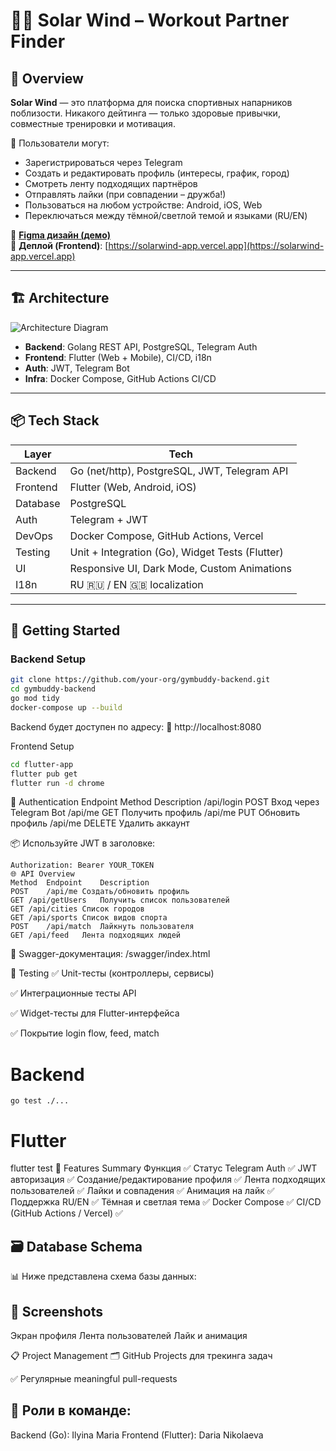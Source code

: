 # 🏋️‍♂️ Solar Wind – Workout Partner Finder

## 📌 Overview

**Solar Wind** — это платформа для поиска спортивных напарников поблизости. Никакого дейтинга — только здоровые привычки, совместные тренировки и мотивация.

🔎 Пользователи могут:
- Зарегистрироваться через Telegram
- Создать и редактировать профиль (интересы, график, город)
- Смотреть ленту подходящих партнёров
- Отправлять лайки (при совпадении – дружба!)
- Пользоваться на любом устройстве: Android, iOS, Web
- Переключаться между тёмной/светлой темой и языками (RU/EN)

🎨 **[Figma дизайн (демо)](https://www.figma.com/design/si98563MfBSXuDtOfV8655/FitFlame?t=LBPNpHfkUVk9VxQt-0)**  
📲 **Деплой (Frontend)**: [https://solarwind-app.vercel.app](https://solarwind-app.vercel.app)

---

## 🏗️ Architecture

![Architecture Diagram](docs/architecture.png) <!-- замените на актуальный путь -->

- **Backend**: Golang REST API, PostgreSQL, Telegram Auth
- **Frontend**: Flutter (Web + Mobile), CI/CD, i18n
- **Auth**: JWT, Telegram Bot
- **Infra**: Docker Compose, GitHub Actions CI/CD

---

## 📦 Tech Stack

| Layer     | Tech                                             |
|-----------|--------------------------------------------------|
| Backend   | Go (net/http), PostgreSQL, JWT, Telegram API     |
| Frontend  | Flutter (Web, Android, iOS)                      |
| Database  | PostgreSQL                                       |
| Auth      | Telegram + JWT                                   |
| DevOps    | Docker Compose, GitHub Actions, Vercel           |
| Testing   | Unit + Integration (Go), Widget Tests (Flutter)  |
| UI        | Responsive UI, Dark Mode, Custom Animations      |
| I18n      | RU 🇷🇺 / EN 🇬🇧 localization                       |

---

## 🚀 Getting Started

### Backend Setup

```bash
git clone https://github.com/your-org/gymbuddy-backend.git
cd gymbuddy-backend
go mod tidy
docker-compose up --build
```

Backend будет доступен по адресу:
📍 http://localhost:8080

Frontend Setup
```bash
cd flutter-app
flutter pub get
flutter run -d chrome
```
🔐 Authentication
Endpoint	Method	Description
/api/login	POST	Вход через Telegram Bot
/api/me	GET	Получить профиль
/api/me	PUT	Обновить профиль
/api/me	DELETE	Удалить аккаунт

📦 Используйте JWT в заголовке:

```http
Authorization: Bearer YOUR_TOKEN
🌐 API Overview
Method	Endpoint	Description
POST	/api/me	Создать/обновить профиль
GET	/api/getUsers	Получить список пользователей
GET	/api/cities	Список городов
GET	/api/sports	Список видов спорта
POST	/api/match	Лайкнуть пользователя
GET	/api/feed	Лента подходящих людей
```

📘 Swagger-документация: /swagger/index.html

🧪 Testing
✅ Unit-тесты (контроллеры, сервисы)

✅ Интеграционные тесты API

✅ Widget-тесты для Flutter-интерфейса

✅ Покрытие login flow, feed, match

# Backend
```bach
go test ./...
```

# Flutter
flutter test
🧩 Features Summary
Функция	✅ Статус
Telegram Auth	✅
JWT авторизация	✅
Создание/редактирование профиля	✅
Лента подходящих пользователей	✅
Лайки и совпадения	✅
Анимация на лайк	✅
Поддержка RU/EN	✅
Тёмная и светлая тема	✅
Docker Compose	✅
CI/CD (GitHub Actions / Vercel)	✅

## 🗃️ Database Schema
📊 Ниже представлена схема базы данных:

<!-- замените путь -->

## 📸 Screenshots
Экран профиля	Лента пользователей	Лайк и анимация

📋 Project Management
🗂️ GitHub Projects для трекинга задач

✅ Регулярные meaningful pull-requests

## 👥 Роли в команде:

Backend (Go): Ilyina Maria
Frontend (Flutter): Daria Nikolaeva
